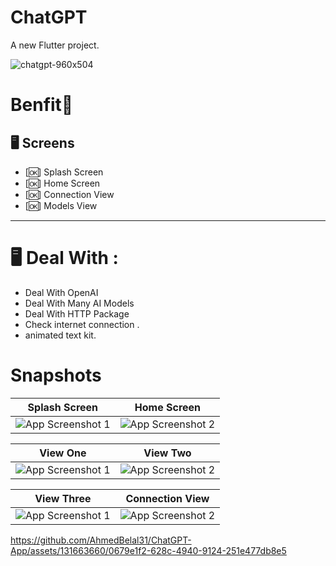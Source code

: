 # ChatGPT 


A new Flutter project.

![chatgpt-960x504](https://github.com/AhmedBelal31/ChatGPT-App/assets/131663660/5aae2d27-192d-4b34-b562-93bad03633d5)


# Benfit👻
## 🖥  Screens 
* [🆗] Splash Screen
* [🆗] Home Screen
* [🆗] Connection View 
* [🆗] Models View 
<hr>

# 🖥 Deal With :
* Deal With OpenAI 
* Deal With Many AI Models  
* Deal With HTTP Package 
* Check internet connection .
* animated text kit.
 


# Snapshots

| Splash Screen	 | Home Screen |
|---------|---------|
| ![App Screenshot 1](https://github.com/AhmedBelal31/ChatGPT-App/assets/131663660/80548d5a-11ca-49db-b72e-4430d71698c5) | ![App Screenshot 2](https://github.com/AhmedBelal31/ChatGPT-App/assets/131663660/609b16e7-2464-4393-9b2a-eccc8fa3de6e) |




| View One  | View Two |
|---------|---------|
| ![App Screenshot 1](https://github.com/AhmedBelal31/ChatGPT-App/assets/131663660/97d47aa1-b19c-4c88-945e-402b29a8244e) | ![App Screenshot 2](https://github.com/AhmedBelal31/ChatGPT-App/assets/131663660/6404f9c1-93d2-4ad1-9ac8-b60d15b392dd) |



| View Three  |Connection View |
|---------|---------|
| ![App Screenshot 1](https://github.com/AhmedBelal31/ChatGPT-App/assets/131663660/25011a63-2f8f-4f05-b61a-fe4492cbdd3d) | ![App Screenshot 2](https://github.com/AhmedBelal31/ChatGPT-App/assets/131663660/b923b1ee-7b11-4d5f-979d-e15367d88fa9) |





https://github.com/AhmedBelal31/ChatGPT-App/assets/131663660/0679e1f2-628c-4940-9124-251e477db8e5





